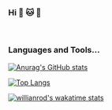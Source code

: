 ### Hi :panda_face: :cat: :dog:

<br />

### <p><b>Languages and Tools...</b></p>


[![Anurag's GitHub stats](https://github-readme-stats.vercel.app/api?username=traven05&show_icons=true&count_private=true&theme=dracula)](https://github.com/anuraghazra/github-readme-stats)

[![Top Langs](https://github-readme-stats.vercel.app/api/top-langs/?username=traven05&theme=dracula&layout=compact)](https://github.com/anuraghazra/github-readme-stats)


[![willianrod's wakatime stats](https://github-readme-stats.vercel.app/api/wakatime?username=traven05&theme=dracula&layout=compact)](https://github.com/anuraghazra/github-readme-stats)
